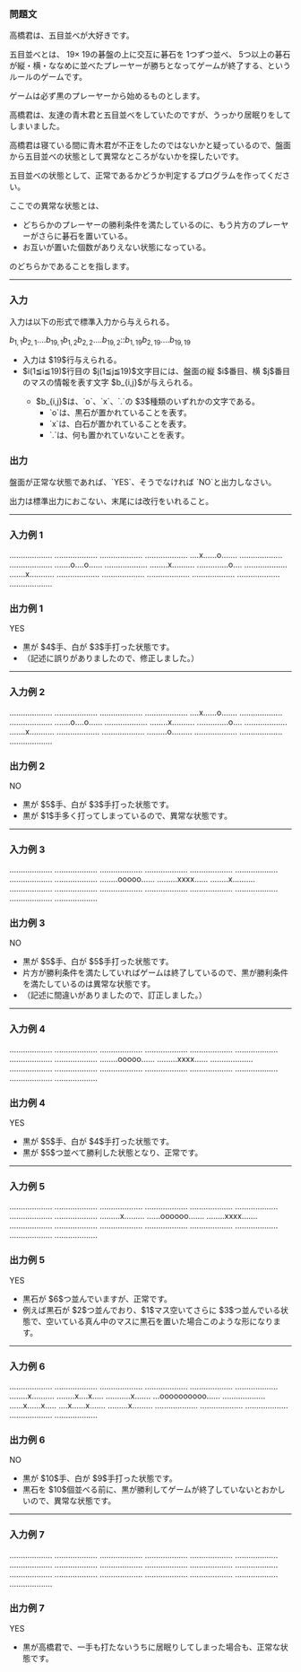 
<div>

<div>

### **問題文**

<section>
高橋君は、五目並べが大好きです。

五目並べとは、 $19$× $19$の碁盤の上に交互に碁石を $1$つずつ並べ、 $5$つ以上の碁石が縦・横・ななめに並べたプレーヤーが勝ちとなってゲームが終了する、というルールのゲームです。

ゲームは必ず黒のプレーヤーから始めるものとします。

高橋君は、友達の青木君と五目並べをしていたのですが、うっかり居眠りをしてしまいました。

高橋君は寝ている間に青木君が不正をしたのではないかと疑っているので、盤面から五目並べの状態として異常なところがないかを探したいです。

五目並べの状態として、正常であるかどうか判定するプログラムを作ってください。

ここでの異常な状態とは、

<ul>

<li>
どちらかのプレーヤーの勝利条件を満たしているのに、もう片方のプレーヤーがさらに碁石を置いている。
</li>

<li>
お互いが置いた個数がありえない状態になっている。
</li>

</ul>
のどちらかであることを指します。

</section>

</div>

---

<div>

<div>

### **入力**

<section>
入力は以下の形式で標準入力から与えられる。

<div>

$b_{1,1} b_{2,1} ‥‥ b_{19,1}$$b_{1,2} b_{2,2} ‥‥ b_{19,2}$$:$$:$$b_{1,19} b_{2,19} ‥‥ b_{19,19}$
</div>

<ul>

<li>
入力は $19$行与えられる。
</li>

<li>
$i(1≦i≦19)$行目の $j(1≦j≦19)$文字目には、盤面の縦 $i$番目、横 $j$番目のマスの情報を表す文字 $b_{i,j}$が与えられる。
</li>

<ul>

<li>
$b_{i,j}$は、`o`、`x`、`.`の $3$種類のいずれかの文字である。		
<ul>

<li>
`o`は、黒石が置かれていることを表す。
</li>

<li>
`x`は、白石が置かれていることを表す。
</li>

<li>
`.`は、何も置かれていないことを表す。
</li>

</ul>

</li>

</ul>

</ul>

</section>

</div>

</div>

<div>

### **出力**

<section>
盤面が正常な状態であれば、`YES`、そうでなければ `NO`と出力しなさい。 

出力は標準出力におこない、末尾には改行をいれること。


</section>

</div>

---

<div>

### **入力例 1**

<section>

<div>

...................
...................
...................
...................
....x......o.......
...................
...................
.......o....o......
...................
........x..........
..............o....
...................
.......x...........
...................
...................
...................
...................
...................
...................

</div>

</section>

</div>

<div>

### **出力例 1**

<section>

<div>

YES

</div>

<ul>

<li>
黒が $4$手、白が $3$手打った状態です。 
</li>

<li>
（記述に誤りがありましたので、修正しました。） 
</li>

</ul>

</section>

</div>

---

<div>

### **入力例 2**

<section>

<div>

...................
...................
...................
...................
....x......o.......
...................
...................
.......o....o......
...................
........x..........
..............o....
...................
.......x...........
...................
...................
.........o.........
...................
...................
...................

</div>

</section>

</div>

<div>

### **出力例 2**

<section>

<div>

NO

</div>

<ul>

<li>
黒が $5$手、白が $3$手打った状態です。
</li>

<li>
黒が $1$手多く打ってしまっているので、異常な状態です。
</li>

</ul>

</section>

</div>

---

<div>

### **入力例 3**

<section>

<div>

...................
...................
...................
...................
...................
...................
...................
...................
........ooooo......
.........xxxx......
........x..........
...................
...................
...................
...................
...................
...................
...................
...................

</div>

</section>

</div>

<div>

### **出力例 3**

<section>

<div>

NO

</div>

<ul>

<li>
黒が $5$手、白が $5$手打った状態です。
</li>

<li>
片方が勝利条件を満たしていればゲームは終了しているので、黒が勝利条件を満たしているのは異常な状態です。
</li>

<li>
（記述に間違いがありましたので、訂正しました。）
</li>

</ul>

</section>

</div>

---

<div>

### **入力例 4**

<section>

<div>

...................
...................
...................
...................
...................
...................
...................
...................
........ooooo......
.........xxxx......
...................
...................
...................
...................
...................
...................
...................
...................
...................

</div>

</section>

</div>

<div>

### **出力例 4**

<section>

<div>

YES

</div>

<ul>

<li>
黒が $5$手、白が $4$手打った状態です。
</li>

<li>
黒が $5$つ並べて勝利した状態となり、正常です。
</li>

</ul>

</section>

</div>

---

<div>

### **入力例 5**

<section>

<div>

...................
...................
...................
...................
...................
...................
...................
...................
.........x.........
......oooooo.......
........xxxx.......
...................
...................
...................
...................
...................
...................
...................
...................

</div>

</section>

</div>

<div>

### **出力例 5**

<section>

<div>

YES

</div>

<ul>

<li>
黒石が $6$つ並んでいますが、正常です。
</li>

<li>
例えば黒石が $2$つ並んでおり、$1$マス空いてさらに $3$つ並んでいる状態で、空いている真ん中のマスに黒石を置いた場合このような形になります。
</li>

</ul>

</section>

</div>

---

<div>

### **入力例 6**

<section>

<div>

...................
...................
...................
...................
...................
...................
........x..........
........x....x.....
...........x.......
...oooooooooo......
...................
......x......x.....
....x......x.......
.........x.........
...................
...................
...................
...................
...................

</div>

</section>

</div>

<div>

### **出力例 6**

<section>

<div>

NO

</div>

<ul>

<li>
黒が $10$手、白が $9$手打った状態です。
</li>

<li>
黒石を $10$個並べる前に、黒が勝利してゲームが終了していないとおかしいので、異常な状態です。
</li>

</ul>

</section>

</div>

---

<div>

### **入力例 7**

<section>

<div>

...................
...................
...................
...................
...................
...................
...................
...................
...................
...................
...................
...................
...................
...................
...................
...................
...................
...................
...................

</div>

</section>

</div>

<div>

### **出力例 7**

<section>

<div>

YES

</div>

<ul>

<li>
黒が高橋君で、一手も打たないうちに居眠りしてしまった場合も、正常な状態です。
</li>

</ul>

</section>

</div>

</div>
